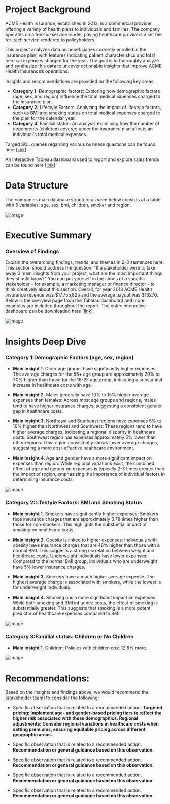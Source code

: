# Project Background

ACME Health Insurance, established in 2013, is a commercial provider offering a variety of health plans to individuals and families. The company operates on a fee-for-service model, paying healthcare providers a set fee for each service rendered to policyholders.

This project analyzes data on beneficiaries currently enrolled in the insurance plan, with features indicating patient characteristics and total medical expenses charged for the year. The goal is to thoroughly analyze and synthesize this data to uncover actionable insights that improve ACME Health Insurance’s operations.

Insights and recommendations are provided on the following key areas:

- **Category 1:** Demographic factors: Exploring how demographic factors (age, sex, and region) influence the total medical expenses charged to the insurance plan.
- **Category 2:** Lifestyle Factors: Analyzing the impact of lifestyle factors, such as BMI and smoking status on total medical expenses charged to the plan for the calendar year.
- **Category 3:** Familial status: An analysis examining how the number of dependents (children) covered under the insurance plan affects an individual's total medical expenses.
  

Targed SQL queries regarding various business questions can be found here [[link]](https://github.com/cjoc1/Medical-Insurance-Payout-Analysis/blob/main/insurance.sql).

An interactive Tableau dashboard used to report and explore sales trends can be found here [[link]](https://public.tableau.com/views/ACMEHealthInsuranceAnalysis/Sheet32?:language=en-US&:sid=&:redirect=auth&:display_count=n&:origin=viz_share_link).



# Data Structure

The companies main database structure as seen below consists of a table with 6 variables: age, sex, bmi, children, smoker and region.

![image](https://github.com/user-attachments/assets/a46771f0-7849-4f42-ad71-eec3c0619cef)





# Executive Summary

### Overview of Findings

Explain the overarching findings, trends, and themes in 2-3 sentences here. This section should address the question: "If a stakeholder were to take away 3 main insights from your project, what are the most important things they should know?" You can put yourself in the shoes of a specific stakeholder - for example, a marketing manager or finance director - to think creatively about this section.
Overall, for year 2013 ACME Health Insurance revenue was $17,755,825 and the average payout was $13270. Below is the overview page from the Tableau dashboard and more examples are included throughout the report. The entire interactive dashboard can be downloaded here [[link]](https://github.com/cjoc1/Medical-Insurance-Payout-Analysis/blob/main/ACME%20Health%20Insurance%20Analysis.twbx.).

![image](https://github.com/user-attachments/assets/5f3f2a1e-2bf0-4160-9ee9-03178828846a)





# Insights Deep Dive
### Category 1:Demographic Factors (age, sex, region)

* **Main insight 1.** Older age groups have significantly higher expenses: The average charges for the 56+ age group are approximately 20% to 30% higher than those for the 18-25 age group, indicating a substantial increase in healthcare costs with age.
  
* **Main insight 2.** Males generally have 10% to 15% higher average expenses than females: Across most age groups and regions, males tend to have higher insurance charges, suggesting a consistent gender gap in healthcare costs.
  
* **Main insight 3.** Northeast and Southeast regions have expenses 5% to 10% higher than Northwest and Southwest: These regions tend to have higher average charges, indicating a regional disparity in healthcare costs. Southwest region has expenses approximately 5% lower than other regions: This region consistently shows lower average charges, suggesting a more cost-effective healthcare environment.
  
* **Main insight 4.** Age and gender have a more significant impact on expenses than region: While regional variations exist, the combined effect of age and gender on expenses is typically 2-3 times greater than the impact of region, emphasizing the importance of individual factors in determining insurance costs.

![image](https://github.com/user-attachments/assets/8466a5c3-3e99-433f-83e3-523e7032e240)






### Category 2:Lifestyle Factors: BMI and Smoking Status

* **Main insight 1.** Smokers have significantly higher expenses: Smokers face insurance charges that are approximately 3.78 times higher than those for non-smokers. This highlights the substantial impact of smoking on healthcare costs.
  
* **Main insight 2.** Obesity is linked to higher expenses: Individuals with obesity have insurance charges that are 48% higher than those with a normal BMI. This suggests a strong correlation between weight and healthcare costs.
Underweight individuals have lower expenses: Compared to the normal BMI group, individuals who are underweight have 5% lower insurance charges.
  
* **Main insight 3.** Smokers have a much higher average expense: The highest average charge is associated with smokers, while the lowest is for underweight individuals.
  
* **Main insight 4.** Smoking has a more significant impact on expenses: While both smoking and BMI influence costs, the effect of smoking is substantially greater. This suggests that smoking is a more potent predictor of healthcare expenses compared to BMI.

![image](https://github.com/user-attachments/assets/11b20e06-b448-4828-9a32-0cbe584278ea)


### Category 3:Familial status: Children or No Children

* **Main insight 1.** Children: Policies with children cost 12.8% more.
  

![image](https://github.com/user-attachments/assets/fcd4ad22-a697-45db-837b-9aeb3a129db6)







# Recommendations:

Based on the insights and findings above, we would recommend the [stakeholder team] to consider the following: 

* Specific observation that is related to a recommended action. **Targeted pricing: Implement age- and gender-based pricing tiers to reflect the higher risk associated with these demographics.
Regional adjustments: Consider regional variations in healthcare costs when setting premiums, ensuring equitable pricing across different geographic areas..**
  
* Specific observation that is related to a recommended action. **Recommendation or general guidance based on this observation.**
  
* Specific observation that is related to a recommended action. **Recommendation or general guidance based on this observation.**
  
* Specific observation that is related to a recommended action. **Recommendation or general guidance based on this observation.**
  
* Specific observation that is related to a recommended action. **Recommendation or general guidance based on this observation.**
  


